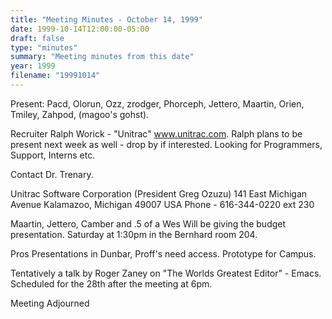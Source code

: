 ```yaml
---
title: "Meeting Minutes - October 14, 1999"
date: 1999-10-14T12:00:00-05:00
draft: false
type: "minutes"
summary: "Meeting minutes from this date"
year: 1999
filename: "19991014"
---
```


Present:  Pacd, Olorun, Ozz, zrodger, Phorceph, Jettero, Maartin, Orien, Tmiley, Zahpod, (magoo's gohst).   </p><p>
Recruiter Ralph Worick - "Unitrac" www.unitrac.com. Ralph plans to be present next week as well - drop by if interested. Looking for  Programmers,  Support, Interns etc. </p><p>
Contact Dr. Trenary. </p><p>
Unitrac Software Corporation (President Greg Ozuzu) 141 East Michigan Avenue Kalamazoo, Michigan 49007 USA Phone - 616-344-0220 ext 230 </p><p>
Maartin, Jettero, Camber and .5 of a Wes Will be giving the budget presentation. Saturday at 1:30pm in the Bernhard room 204. </p><p>
</p><p>
Pros Presentations in Dunbar, Proff's need access. Prototype for Campus. </p><p>
Tentatively a talk by Roger Zaney on "The Worlds Greatest Editor" - Emacs. Scheduled for the 28th after the meeting at 6pm. </p><p>
</p><p>
Meeting Adjourned </p>
